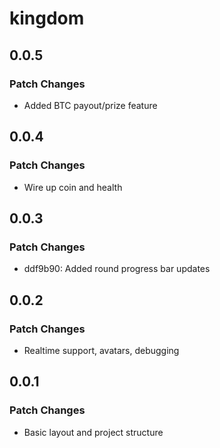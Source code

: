 # kingdom

## 0.0.5

### Patch Changes

- Added BTC payout/prize feature

## 0.0.4

### Patch Changes

- Wire up coin and health

## 0.0.3

### Patch Changes

- ddf9b90: Added round progress bar updates

## 0.0.2

### Patch Changes

- Realtime support, avatars, debugging

## 0.0.1

### Patch Changes

- Basic layout and project structure
